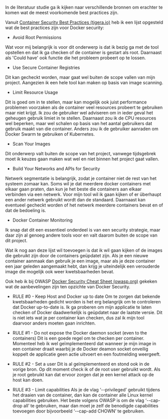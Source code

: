 In de literatuur studie ga ik kijken naar verschillende bronnen om erachter te komen wat de meest voorkomende best practices zijn.

Vanuit [Container Security Best Practices (tigera.io)] heb ik een lijst opgesteld wat de best practices zijn voor Docker security:
- Avoid Root Permissions

Wat voor mij belangrijk is voor dit onderwerp is dat ik bezig ga met de tool opstellen en dat ik ga checken of de container is gestart als root. Daarnaast als 'Could have' ook functie die het probleem probeert op te lossen. 

- Use Secure Container Registries

Dit kan gecheckt worden, maar gaat wel buiten de scope vallen van mijn project. Aangezien ik een hele tool kan maken op basis van image scanning.

- Limit Resource Usage

Dit is goed om in te stellen, maar kan mogelijk ook juist performance problemen voorzaken als de container veel resources probeert te gebruiken maar niet krijgt. Ik zou de gebruiker wel adviseren om in ieder geval het geheugen gebruik limiet in te stellen. Daarnaast zou ik de CPU resources wel beperken, maar wel schalen op basis van het aantal gebruikers dat gebruik maakt van die container. Anders zou ik de gebruiker aanraden om Docker Swarm te gebruiken of Kubernetes.

- Scan Your Images

Dit onderwerp valt buiten de scope van het project, vanwege tijdsgebrek moet ik keuzes gaan maken wat wel en niet binnen het project gaat vallen.

- Build Your Networks and APIs for Security

Netwerk segmentatie is belangrijk, zodat je container niet de rest van het systeem zomaar kan. Soms wil je dat meerdere docker containers met elkaar gaan praten, dan kun je het beste die containers aan elkaar verbinden via een netwerk. Voor mijn tool wil ik gaan kijken of er überhaupt een ander netwerk gebruikt wordt dan de standaard. Daarnaast kan eventueel gecheckt worden of het netwerk meerdere containers bevat en of dat de bedoeling is.

- Docker Container Monitoring

Ik snap dat dit een essentieel onderdeel is van een security strategie, maar daar zijn al genoeg andere tools voor en valt daarom buiten de scope van dit project.

Wat ik nog aan deze lijst wil toevoegen is dat ik wil gaan kijken of de images die gebruikt zijn door de containers geüpdatet zijn. Als je een nieuwe container aanmaak dan gebruik je een image, maar als je deze container een jaar geleden aangemaakt hebt, dan krijg je uiteindelijk een verouderde image die mogelijk ook weer kwetsbaarheden bevat.

Ook heb ik bij OWASP [Docker Security Cheat Sheet (owasp.org)] gekeken wat de aanbevelingen zijn ten opzichte van Docker Security. 

- RULE #0 - Keep Host and Docker up to date
Om te zorgen dat bekende kwetsbaarheden gedicht worden is het erg belangrijk om te controleren dat Docker up-to-date is. Ik ga proberen om mijn applicatie te laten checken of Docker daadwerkelijk is geüpdatet naar de laatste versie. Dit is niet iets wat je per container kan checken, dus zal ik mijn tool daarvoor anders moeten gaan inrichten.

- RULE #1 - Do not expose the Docker daemon socket (even to the containers)
Dit is een goede regel om te checken per container. Momenteel heb ik wel geïmplementeerd dat wanneer je mijn image in een container draait waarbij je de Docker deamon socket onveilig koppelt de applicatie geen actie uitvoert en een foutmelding weergeeft.

- RULE #2 - Set a user
Dit is al geïmplementeerd en stond ook in de vorige bron. Op dit moment check ik of de root user gebruikt wordt. Als je root gebruikt kan dat ervoor zorgen dat je een kernel attack op de host kan doen.

- RULE #3 - Limit capabilities
Als je de vlag ‘--privileged’ gebruikt tijdens het draaien van de container, dan kan de container alle Linux kernel capabilities gebruiken. Het beste volgens OWASP is om de vlag ‘--cap-drop all’ te gebruiken, maar dan moet je zelf de benodigde capabilities toevoegen door bijvoorbeeld ‘--cap-add CHOWN’ te gebruiken. 

[Docker Security Cheat Sheet (owasp.org)]: https://cheatsheetseries.owasp.org/cheatsheets/Docker_Security_Cheat_Sheet.html
[Container Security Best Practices (tigera.io)]: https://www.tigera.io/learn/guides/container-security-best-practices/docker-security/#6-Docker-Container-Security-Best-Practices

[Snyk: Top 5 Docker Security Vulnerabilities]: https://snyk.io/learn/docker-security/top-5-vulnerabilities/



